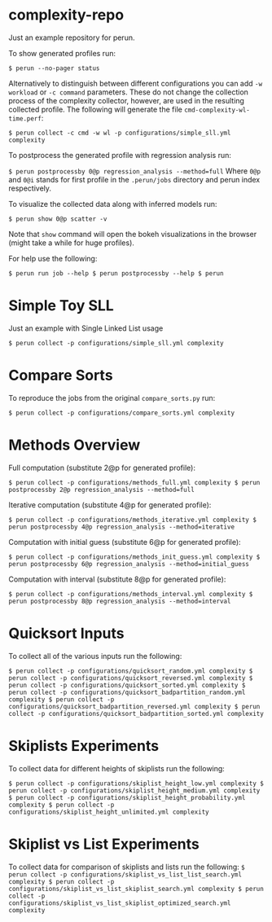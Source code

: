 # complexity-repo
Just an example repository for perun.

To show generated profiles run:

``
  $ perun --no-pager status
``

Alternatively to distinguish between different configurations you can add `-w workload` or
`-c command` parameters. These do not change the collection process of the complexity collector,
however, are used in the resulting collected profile. The following will generate the file
`cmd-complexity-wl-time.perf`:

``
  $ perun collect -c cmd -w wl -p configurations/simple_sll.yml complexity
``

To postprocess the generated profile with regression analysis run:

``
   $ perun postprocessby 0@p regression_analysis --method=full
``
Where `0@p` and `0@i` stands for first profile in the `.perun/jobs` directory and perun index
respectively.

To visualize the collected data along with inferred models run:

``
  $ perun show 0@p scatter -v
``

Note that `show` command will open the bokeh visualizations in the browser (might take a while for
huge profiles).

For help use the following:

``
  $ perun run job --help
  $ perun postprocessby --help
  $ perun
``

# Simple Toy SLL

Just an example with Single Linked List usage

``
  $ perun collect -p configurations/simple_sll.yml complexity
``

# Compare Sorts

To reproduce the jobs from the original `compare_sorts.py` run:

``
  $ perun collect -p configurations/compare_sorts.yml complexity
``

# Methods Overview

Full computation (substitute 2@p for generated profile):

``
  $ perun collect -p configurations/methods_full.yml complexity
  $ perun postprocessby 2@p regression_analysis --method=full
``

Iterative computation (substitute 4@p for generated profile):

``
  $ perun collect -p configurations/methods_iterative.yml complexity
  $ perun postprocessby 4@p regression_analysis --method=iterative
``

Computation with initial guess (substitute 6@p for generated profile):

``
  $ perun collect -p configurations/methods_init_guess.yml complexity
  $ perun postprocessby 6@p regression_analysis --method=initial_guess
``

Computation with interval (substitute 8@p for generated profile):

``
  $ perun collect -p configurations/methods_interval.yml complexity
  $ perun postprocessby 8@p regression_analysis --method=interval
``

# Quicksort Inputs

To collect all of the various inputs run the following:

``
  $ perun collect -p configurations/quicksort_random.yml complexity
  $ perun collect -p configurations/quicksort_reversed.yml complexity
  $ perun collect -p configurations/quicksort_sorted.yml complexity
  $ perun collect -p configurations/quicksort_badpartition_random.yml complexity
  $ perun collect -p configurations/quicksort_badpartition_reversed.yml complexity
  $ perun collect -p configurations/quicksort_badpartition_sorted.yml complexity
``

# Skiplists Experiments

To collect data for different heights of skiplists run the following:

``
  $ perun collect -p configurations/skiplist_height_low.yml complexity
  $ perun collect -p configurations/skiplist_height_medium.yml complexity
  $ perun collect -p configurations/skiplist_height_probability.yml complexity
  $ perun collect -p configurations/skiplist_height_unlimited.yml complexity
``

# Skiplist vs List Experiments

To collect data for comparison of skiplists and lists run the following:
``
  $ perun collect -p configurations/skiplist_vs_list_list_search.yml complexity
  $ perun collect -p configurations/skiplist_vs_list_skiplist_search.yml complexity
  $ perun collect -p configurations/skiplist_vs_list_skiplist_optimized_search.yml complexity
``